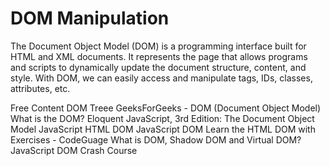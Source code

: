 # DOM Manipulation

The Document Object Model (DOM) is a programming interface built for HTML and XML documents. It represents the page that allows programs and scripts to dynamically update the document structure, content, and style. With DOM, we can easily access and manipulate tags, IDs, classes, attributes, etc.  

<ResourceGroupTitle>Free Content</ResourceGroupTitle>
<BadgeLink badgeText='Read' colorScheme="yellow" href='https://javascript.info/dom-nodes'>DOM Treee</BadgeLink>
<BadgeLink badgeText='Read' colorScheme="yellow" href='https://www.geeksforgeeks.org/dom-document-object-model/'>GeeksForGeeks - DOM (Document Object Model)</BadgeLink>
<BadgeLink badgeText='Read' colorScheme="yellow" href='https://www.freecodecamp.org/news/what-is-the-dom-document-object-model-meaning-in-javascript/'>What is the DOM?</BadgeLink>
<BadgeLink badgeText='Read' colorScheme="yellow" href='https://eloquentjavascript.net/14_dom.html'>Eloquent JavaScript, 3rd Edition: The Document Object Model</BadgeLink>
<BadgeLink badgeText='Read' colorScheme="yellow" href='https://www.w3schools.com/js/js_htmldom.asp'>JavaScript HTML DOM</BadgeLink>
<BadgeLink badgeText='Read' colorScheme="yellow" href='https://www.javascripttutorial.net/javascript-dom/'>JavaScript DOM</BadgeLink>
<BadgeLink badgeText='Read' colorScheme="yellow" href='https://www.codeguage.com/courses/js/html-dom-introduction'>Learn the HTML DOM with Exercises - CodeGuage</BadgeLink>
<BadgeLink badgeText='Watch' href='https://www.youtube.com/watch?v=7Tok22qxPzQ'>What is DOM, Shadow DOM and Virtual DOM?</BadgeLink>
<BadgeLink badgeText='Watch' href='https://www.youtube.com/watch?v=0ik6X4DJKCc'>JavaScript DOM Crash Course</BadgeLink>

